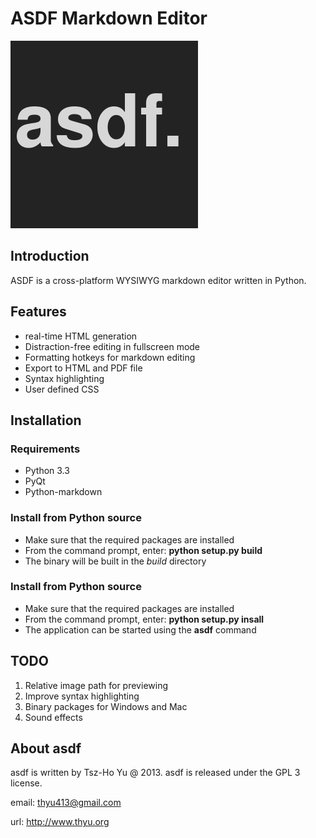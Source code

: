 ASDF Markdown Editor
====================

![asdf](icons/logo.png)

## Introduction

ASDF is a cross-platform WYSIWYG markdown editor written in Python. 

## Features 

- real-time HTML generation
- Distraction-free editing in fullscreen mode
- Formatting hotkeys for markdown editing
- Export to HTML and PDF file
- Syntax highlighting
- User defined CSS

## Installation 

### Requirements 

- Python 3.3
- PyQt 
- Python-markdown

### Install from Python source

- Make sure that the required packages are installed
- From the command prompt, enter: **python setup.py build**
- The binary will be built in the _build_ directory

### Install from Python source

- Make sure that the required packages are installed
- From the command prompt, enter: **python setup.py insall**
- The application can be started using the **asdf** command 

## TODO

1. Relative image path for previewing
2. Improve syntax highlighting
3. Binary packages for Windows and Mac
4. Sound effects  

## About asdf

asdf is written by Tsz-Ho Yu @ 2013.
asdf is released under the GPL 3 license.

email: <thyu413@gmail.com>

url: <http://www.thyu.org>
